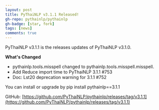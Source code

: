 ```yaml
---
layout: post
title: PyThaiNLP v3.1.1 Released!
gh-repo: pythainlp/pythainlp
gh-badge: [star, fork]
tags: [news]
comments: true
---
```


PyThaiNLP v3.1.1 is the releases updates of PyThaiNLP v3.1.0.

**What's Changed**
- pythainlp.tools.misspell changed to pythainlp.tools.misspell.misspell.
- Add Reduce import time to PyThaiNLP 3.1.1 #753
- Doc: Lst20 deprecation warning for 3.1.1 #752

You can install or upgrade by pip install pythainlp==3.1.1

GitHub: [https://github.com/PyThaiNLP/pythainlp/releases/tag/v3.1.1](https://github.com/PyThaiNLP/pythainlp/releases/tag/v3.1.1)
